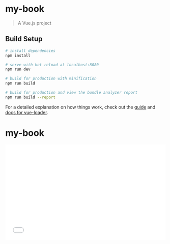 # my-book

> A Vue.js project

## Build Setup

``` bash
# install dependencies
npm install

# serve with hot reload at localhost:8080
npm run dev

# build for production with minification
npm run build

# build for production and view the bundle analyzer report
npm run build --report
```

For a detailed explanation on how things work, check out the [guide](http://vuejs-templates.github.io/webpack/) and [docs for vue-loader](http://vuejs.github.io/vue-loader).
# my-book

<iframe width="100%" height="300" src="//jsfiddle.net/zhouyulong/tcawzjd1/embedded/" allowpaymentrequest allowfullscreen="allowfullscreen" frameborder="0"></iframe>
